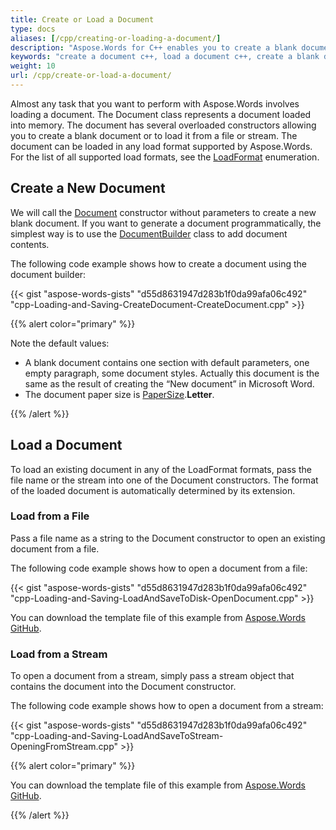 ```yaml
---
title: Create or Load a Document
type: docs
aliases: [/cpp/creating-or-loading-a-document/]
description: "Aspose.Words for C++ enables you to create a blank document or to load it from a file or stream. This is useful for almost any task performed using Aspose.Words."
keywords: "create a document c++, load a document c++, create a blank document c++, load a document from file c++, load a document from stream c++, create a document Aspose C++, load a document Aspose C++, load formats supported by Aspose.Words C++"
weight: 10
url: /cpp/create-or-load-a-document/
---
```


Almost any task that you want to perform with Aspose.Words involves loading a document. The Document class represents a document loaded into memory. The document has several overloaded constructors allowing you to create a blank document or to load it from a file or stream. The document can be loaded in any load format supported by Aspose.Words. For the list of all supported load formats, see the [LoadFormat](https://apireference.aspose.com/words/cpp/namespace/aspose.words#a5fddddb463c824cf3fe353ce1bcd8f52) enumeration.

## Create a New Document

We will call the [Document](https://apireference.aspose.com/words/cpp/class/aspose.words.document/) constructor without parameters to create a new blank document. If you want to generate a document programmatically, the simplest way is to use the [DocumentBuilder](https://apireference.aspose.com/words/cpp/class/aspose.words.document_builder/) class to add document contents.

The following code example shows how to create a document using the document builder:

{{< gist "aspose-words-gists" "d55d8631947d283b1f0da99afa06c492" "cpp-Loading-and-Saving-CreateDocument-CreateDocument.cpp" >}}

{{% alert color="primary" %}} 

Note the default values:

- A blank document contains one section with default parameters, one empty paragraph, some document styles. Actually this document is the same as the result of creating the “New document” in Microsoft Word.
- The document paper size is [PaperSize](https://apireference.aspose.com/words/cpp/namespace/aspose.words/#a1a2f6b44133c9bd897dabca36c39ba25).**Letter**.

{{% /alert %}} 

## Load a Document

To load an existing document in any of the LoadFormat formats, pass the file name or the stream into one of the Document constructors. The format of the loaded document is automatically determined by its extension.

### Load from a File

Pass a file name as a string to the Document constructor to open an existing document from a file.

The following code example shows how to open a document from a file:

{{< gist "aspose-words-gists" "d55d8631947d283b1f0da99afa06c492" "cpp-Loading-and-Saving-LoadAndSaveToDisk-OpenDocument.cpp" >}}

You can download the template file of this example from [Aspose.Words GitHub](https://github.com/aspose-words/Aspose.Words-for-C/tree/master/Data/Loading-and-Saving/Document.doc).

### Load from a Stream

To open a document from a stream, simply pass a stream object that contains the document into the Document constructor.

The following code example shows how to open a document from a stream:

{{< gist "aspose-words-gists" "d55d8631947d283b1f0da99afa06c492" "cpp-Loading-and-Saving-LoadAndSaveToStream-OpeningFromStream.cpp" >}}

{{% alert color="primary" %}} 

You can download the template file of this example from [Aspose.Words GitHub](https://github.com/aspose-words/Aspose.Words-for-C/tree/master/Data/Loading-and-Saving/Document.doc).

{{% /alert %}}
